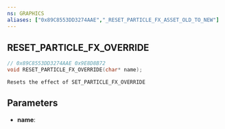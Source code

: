 ```yaml
---
ns: GRAPHICS
aliases: ["0x89C8553DD3274AAE","_RESET_PARTICLE_FX_ASSET_OLD_TO_NEW"]
---
```

## RESET_PARTICLE_FX_OVERRIDE

```c
// 0x89C8553DD3274AAE 0x9E8D8B72
void RESET_PARTICLE_FX_OVERRIDE(char* name);
```

```
Resets the effect of SET_PARTICLE_FX_OVERRIDE
```

## Parameters
* **name**: 

